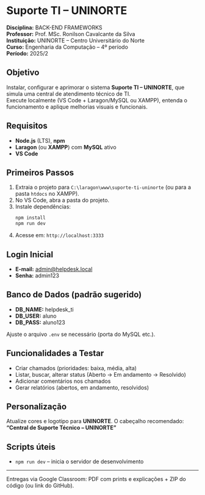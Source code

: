 # Suporte TI – UNINORTE

**Disciplina:** BACK-END FRAMEWORKS  
**Professor:** Prof. MSc. Ronilson Cavalcante da Silva  
**Instituição:** UNINORTE – Centro Universitário do Norte  
**Curso:** Engenharia da Computação – 4º período  
**Período:** 2025/2

## Objetivo
Instalar, configurar e aprimorar o sistema **Suporte TI – UNINORTE**, que simula uma central de atendimento técnico de TI.  
Execute localmente (VS Code + Laragon/MySQL ou XAMPP), entenda o funcionamento e aplique melhorias visuais e funcionais.

## Requisitos
- **Node.js** (LTS), **npm**
- **Laragon** (ou **XAMPP**) com **MySQL** ativo
- **VS Code**

## Primeiros Passos
1. Extraia o projeto para `C:\laragon\www\suporte-ti-uninorte` (ou para a pasta `htdocs` no XAMPP).
2. No VS Code, abra a pasta do projeto.
3. Instale dependências:
   ```bash
   npm install
   npm run dev
   ```
4. Acesse em: `http://localhost:3333`

## Login Inicial
- **E-mail:** admin@helpdesk.local  
- **Senha:** admin123

## Banco de Dados (padrão sugerido)
- **DB_NAME:** helpdesk_ti  
- **DB_USER:** aluno  
- **DB_PASS:** aluno123

Ajuste o arquivo `.env` se necessário (porta do MySQL etc.).

## Funcionalidades a Testar
- Criar chamados (prioridades: baixa, média, alta)
- Listar, buscar, alterar status (Aberto → Em andamento → Resolvido)
- Adicionar comentários nos chamados
- Gerar relatórios (abertos, em andamento, resolvidos)

## Personalização
Atualize cores e logotipo para **UNINORTE**. O cabeçalho recomendado:  
**“Central de Suporte Técnico – UNINORTE”**

## Scripts úteis
- `npm run dev` – inicia o servidor de desenvolvimento

---
Entregas via Google Classroom: PDF com prints e explicações + ZIP do código (ou link do GitHub).